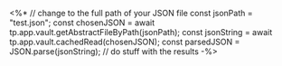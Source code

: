 <%*
// change to the full path of your JSON file
const jsonPath = "test.json";
const chosenJSON = await tp.app.vault.getAbstractFileByPath(jsonPath);
const jsonString = await tp.app.vault.cachedRead(chosenJSON);
const parsedJSON = JSON.parse(jsonString);
// do stuff with the results
-%>